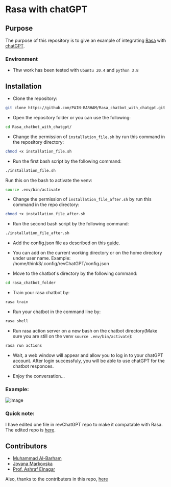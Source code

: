 # Rasa with chatGPT

## Purpose

The purpose of this repository is to give an example of integrating [Rasa](https://github.com/RasaHQ/rasa) with [chatGPT](https://openai.com/blog/chatgpt/).


### Environment 

- Thw work has been tested with `Ubuntu 20.4` and `python 3.8`

## Installation

- Clone the repository:

```bash
git clone https://github.com/PAIN-BARHAM/Rasa_chatbot_with_chatgpt.git
```

- Open the repository folder or you can use the following:

```bash
cd Rasa_chatbot_with_chatgpt/
```


- Change the permission of `installation_file.sh` by run this command in the repository directory:

```bash
chmod +x installation_file.sh
```

- Run the first bash script by the following command:

```bash
./installation_file.sh
```

Run this on the bash to activate the venv:

```bash
source .env/bin/activate
```

- Change the permission of `installation_file_after.sh` by run this command in the repo directory:

```bash
chmod +x installation_file_after.sh
```

- Run the second bash script by the following command:

```bash
./installation_file_after.sh
```

- Add the config.json file as described on this [guide](https://github.com/acheong08/ChatGPT/wiki/Setup).

* You can add on the current working directory or on the home directory under user name. Example: /home/think3/.config/revChatGPT/config.json

- Move to the chatbot's directory by the following command: 

```bash
cd rasa_chatbot_folder
```

- Train your rasa chatbot by:

```bash
rasa train
```

- Run your chatbot in the command line by:

```bash
rasa shell
```

- Run rasa action server on a new bash on the chatbot directory(Make sure you are still on the venv `source .env/bin/activate`):

```bash
rasa run actions
```

- Wait, a web window will appear and allow you to log in to your chatGPT account. After login successfuly, you will be able to use chatGPT for the chatbot responces.

- Enjoy the conversation...

### Example:
![image](https://user-images.githubusercontent.com/42673854/211275132-1353f107-7cb6-4cec-ac72-acf141dcbfe7.png)


### Quick note:

I have edited one file in revChatGPT repo to make it compatable with Rasa. The edited repo is [here](https://github.com/PAIN-BARHAM/ChatGPT).

## Contributors

- [Muhammad Al-Barham](https://github.com/PAIN-BARHAM)
- [Jovana Markovska](https://github.com/JovanaMarkovska)
- [Prof. Ashraf Elnagar](https://github.com/elnagara)

Also, thanks to the contributers in this repo, [here](https://github.com/acheong08/ChatGPT)
